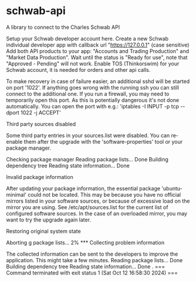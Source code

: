 # schwab-api
A library to connect to the Charles Schwab API


Setup your Schwab developer account here.
Create a new Schwab individual developer app with callback url "https://127.0.0.1" (case sensitive)
Add both API products to your app: "Accounts and Trading Production" and "Market Data Production".
Wait until the status is "Ready for use", note that "Approved - Pending" will not work.
Enable TOS (Thinkorswim) for your Schwab account, it is needed for orders and other api calls.


To make recovery in case of failure easier, an additional sshd will
be started on port '1022'. If anything goes wrong with the running
ssh you can still connect to the additional one.
If you run a firewall, you may need to temporarily open this port. As
this is potentially dangerous it's not done automatically. You can
open the port with e.g.:
'iptables -I INPUT -p tcp --dport 1022 -j ACCEPT'


Third party sources disabled

Some third party entries in your sources.list were disabled. You can
re-enable them after the upgrade with the 'software-properties' tool
or your package manager.


Checking package manager
Reading package lists... Done
Building dependency tree
Reading state information... Done

Invalid package information

After updating your package information, the essential package
'ubuntu-minimal' could not be located. This may be because you have
no official mirrors listed in your software sources, or because of
excessive load on the mirror you are using. See /etc/apt/sources.list
for the current list of configured software sources.
In the case of an overloaded mirror, you may want to try the upgrade
again later.


Restoring original system state

Aborting
      g package lists... 2%
*** Collecting problem information

The collected information can be sent to the developers to improve the
application. This might take a few minutes.
Reading package lists... Done
Building dependency tree
Reading state information... Done
.
=== Command terminated with exit status 1 (Sat Oct 12 16:58:30 2024) ===
